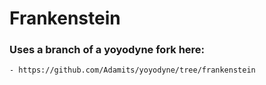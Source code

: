 # Frankenstein

### Uses a branch of a yoyodyne fork here:
    - https://github.com/Adamits/yoyodyne/tree/frankenstein